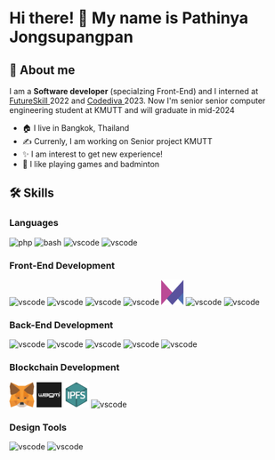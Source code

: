 <h1> Hi there! 👋 My name is Pathinya Jongsupangpan</h1>

<h2> 🚀 About me</h2>
I am a <b>Software developer</b> (specialzing Front-End) and I interned at <a href="https://futureskill.co/">FutureSkill </a> 2022 and <a href="https://codediva.co.th/">Codediva </a>2023. Now I'm senior senior computer engineering student at KMUTT and will graduate in mid-2024

- 🏠 I live in Bangkok, Thailand
- ✍️ Currenly, I am working on Senior project KMUTT
- ✨ I am interest to get new experience!
- 🏸 I like playing games and badminton
<h2> 🛠️ Skills</h2>
<h3> Languages </h3>

<p>
<img src="https://cdn.jsdelivr.net/gh/devicons/devicon/icons/c/c-original.svg" alt="php" width="45" height="45"/>
<img src="https://cdn.jsdelivr.net/gh/devicons/devicon/icons/java/java-original-wordmark.svg" alt="bash" width="45" height="45"/>
<img src="https://cdn.jsdelivr.net/gh/devicons/devicon/icons/javascript/javascript-original.svg" alt="vscode" width="45" height="45"/>
<img src="https://cdn.jsdelivr.net/gh/devicons/devicon/icons/typescript/typescript-original.svg" alt="vscode" width="45" height="45"/>
</p>

<h3> Front-End Development </h3>
<p>
<img src="https://cdn.jsdelivr.net/gh/devicons/devicon/icons/html5/html5-original.svg" alt="vscode" width="45" height="45"/>
<img src="https://cdn.jsdelivr.net/gh/devicons/devicon/icons/css3/css3-original.svg" alt="vscode" width="45" height="45"/>
<img src="https://cdn.jsdelivr.net/gh/devicons/devicon/icons/tailwindcss/tailwindcss-plain.svg" alt="vscode" width="45" height="45"/>
<img src="https://img.icons8.com/color/48/chakra-ui.png" alt="vscode" width="45" height="45"/>
<img src="framer-motion.svg" alt="vscode" width="40" height="45"/>
<img src="https://cdn.jsdelivr.net/gh/devicons/devicon/icons/react/react-original.svg" alt="vscode" width="45" height="45"/>
<img src="https://cdn.jsdelivr.net/gh/devicons/devicon/icons/nextjs/nextjs-original.svg" alt="vscode" width="45" height="45"/>
</p>

<h3> Back-End Development </h3>
<p>
<img src="https://cdn.jsdelivr.net/gh/devicons/devicon/icons/mysql/mysql-original.svg" alt="vscode" width="45" height="45"/>
<img src="https://cdn.jsdelivr.net/gh/devicons/devicon/icons/firebase/firebase-plain.svg" alt="vscode" width="45" height="45"/>
<img src="https://cdn.jsdelivr.net/gh/devicons/devicon/icons/mongodb/mongodb-original.svg" alt="vscode" width="45" height="45"/>
<img src="https://cdn.jsdelivr.net/gh/devicons/devicon/icons/nodejs/nodejs-original.svg" alt="vscode" width="45" height="45"/>
<img src="https://cdn.jsdelivr.net/gh/devicons/devicon/icons/express/express-original.svg" alt="vscode" width="45" height="45"/>
</p>

<h3> Blockchain Development </h3>
<p>
<img src="metamask.svg" alt="vscode" width="45" height="45"/>
<img src="og.png" alt="vscode" width="45" height="45"/>
<img src="Ipfs.png" alt="vscode" width="45" height="45"/>
<img src="https://cdn.jsdelivr.net/gh/devicons/devicon/icons/solidity/solidity-original.svg" alt="vscode" width="45" height="45"/>

</p>

<h3> Design Tools </h3>
<p>
<img src="https://cdn.jsdelivr.net/gh/devicons/devicon/icons/figma/figma-original.svg" alt="vscode" width="45" height="45"/>
<img src="https://cdn.jsdelivr.net/gh/devicons/devicon/icons/canva/canva-original.svg" alt="vscode" width="45" height="45"/>
</p>